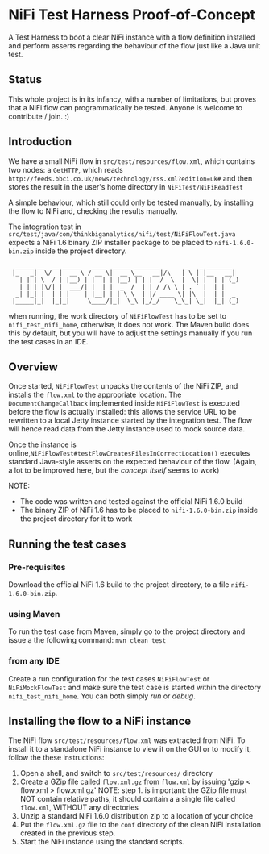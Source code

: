 # NiFi Test Harness Proof-of-Concept

A Test Harness to boot a clear NiFi instance with a flow definition installed and perform 
asserts regarding the behaviour of the flow just like a Java unit test.

## Status

This whole project is in its infancy, with a number of limitations, but proves that 
a NiFi flow can programmatically be tested. Anyone is welcome to contribute / join. :) 

## Introduction

We have a small NiFi flow in `src/test/resources/flow.xml`, which contains two nodes: 
a `GetHTTP`, which reads `http://feeds.bbci.co.uk/news/technology/rss.xml?edition=uk#`
and then stores the result in the user's home directory in `NiFiTest/NiFiReadTest`

A simple behaviour, which still could only be tested manually, by installing the flow
to NiFi and, checking the results manually.

The integration test in `src/test/java/com/thinkbiganalytics/nifi/test/NiFiFlowTest.java` 
expects a NiFi 1.6 binary ZIP installer package to be placed to 
`nifi-1.6.0-bin.zip` inside the project directory.

```
  _____ __  __ _____   ____  _____ _______       _   _ _______  
 |_   _|  \/  |  __ \ / __ \|  __ \__   __|/\   | \ | |__   __| 
   | | | \  / | |__) | |  | | |__) | | |  /  \  |  \| |  | | (_)
   | | | |\/| |  ___/| |  | |  _  /  | | / /\ \ | . ` |  | |    
  _| |_| |  | | |    | |__| | | \ \  | |/ ____ \| |\  |  | |  _ 
 |_____|_|  |_|_|     \____/|_|  \_\ |_/_/    \_\_| \_|  |_| (_)

```
when running, the work directory of `NiFiFlowTest` has to be set to `nifi_test_nifi_home`,
otherwise, it does not work. The Maven build does this by default, but you will have to adjust
the settings manually if you run the test cases in an IDE.

## Overview

Once started, `NiFiFlowTest` unpacks the contents of the NiFi ZIP, and installs the 
`flow.xml` to the appropriate location. The `DocumentChangeCallback` implemented 
inside `NiFiFlowTest` is executed before the flow is actually installed: this allows the service URL 
to be rewritten to a local Jetty instance started by the integration test. 
The flow will hence read data from the Jetty instance used to mock source data. 

Once the instance is online,`NiFiFlowTest#testFlowCreatesFilesInCorrectLocation()` executes
 standard Java-style asserts on the expected behaviour of the flow. (Again, a lot to be improved here,
 but the _concept itself_ seems to work)

NOTE:
 * The code was written and tested against the official NiFi 1.6.0 build
 * The binary ZIP of NiFi 1.6 has to be placed to `nifi-1.6.0-bin.zip` inside 
    the project directory for it to work
    
    
## Running the test cases

### Pre-requisites

Download the official NiFi 1.6 build to the project directory, to a file `nifi-1.6.0-bin.zip`.

### using Maven

To run the test case from Maven, simply go to the project directory and issue a the following command:
`mvn clean test` 

### from any IDE

Create a run configuration for the test cases `NiFiFlowTest` or `NiFiMockFlowTest` and
make sure the test case is started within the directory `nifi_test_nifi_home`. You can
both simply _run_ or _debug_.
    
## Installing the flow to a NiFi instance

The NiFi flow `src/test/resources/flow.xml` was extracted from NiFi. To install it to a standalone 
NiFi instance to view it on the GUI or to modify it, follow the these instructions:

1. Open a shell, and switch to `src/test/resources/` directory
2. Create a GZip file called `flow.xml.gz` from `flow.xml` by issuing 'gzip < flow.xml > flow.xml.gz' 
    NOTE: step 1. is important: the GZip file must NOT contain relative paths, 
    it should contain a a single file called `flow.xml`, WITHOUT any directories
3. Unzip a standard NiFi 1.6.0 distribution zip to a location of your choice
4. Put the `flow.xml.gz` file to the `conf` directory of the clean NiFi installation created in the previous step.  
5. Start the NiFi instance using the standard scripts. 
    
      
  
